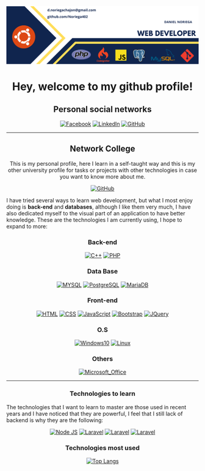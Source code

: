  <div id="header" align="center">
  <img src="https://github.com/Noriega402/Noriega402/blob/main/Banner-DN.png" width="800"/>
</div>

<h1 id="welcome" align="center">
  Hey, welcome to my github profile!
</h1>

<div id="badges" align="center">
<h2>Personal social networks</h2>
 
[![Facebook](https://img.shields.io/badge/Facebook-1877F2?style=for-the-badge&logo=facebook&logoColor=white)](https://www.facebook.com/daniel.noriega.10888/)
[![LinkedIn](https://img.shields.io/badge/LinkedIn-0077B5?style=for-the-badge&logo=linkedin&logoColor=white)](https://www.linkedin.com/in/danielenriquenoriega/)
[![GitHub](https://img.shields.io/badge/GitHub-100000?style=for-the-badge&logo=github&logoColor=white)](https://github.com/Noriega402/)
 <hr>
 <h2>Network College</h2>
This is my personal profile, here I learn in a self-taught way and this is my other university profile for tasks or projects with other technologies in case you want to know more about me.
 
 [![GitHub](https://img.shields.io/badge/GitHub-100000?style=for-the-badge&logo=github&logoColor=white)](https://github.com/DanielNoriegaUMG/)
</div>

I have tried several ways to learn web development, but what I most enjoy doing is __back-end__ and __databases__, although I like them very much, I have also dedicated myself to the visual part of an application to have better knowledge.
These are the technologies I am currently using, I hope to expand to more:

<div id="languages" align="center">

 ### Back-end
[![C++](https://img.shields.io/badge/C%2B%2B-00599C?style=for-the-badge&logo=c%2B%2B&logoColor=white)]()
[![PHP](https://img.shields.io/badge/PHP-777BB4?style=for-the-badge&logo=php&logoColor=white)]()

### Data Base
[![MYSQL](https://img.shields.io/badge/MySQL-005C84?style=for-the-badge&logo=mysql&logoColor=white)]()
[![PostgreSQL](https://img.shields.io/badge/PostgreSQL-316192?style=for-the-badge&logo=postgresql&logoColor=white)]()
[![MariaDB](https://img.shields.io/badge/MariaDB-003545?style=for-the-badge&logo=mariadb&logoColor=white)]()

### Front-end
[![HTML](https://img.shields.io/badge/HTML5-E34F26?style=for-the-badge&logo=html5&logoColor=white)]()
[![CSS](https://img.shields.io/badge/CSS3-1572B6?style=for-the-badge&logo=css3&logoColor=white)]()
[![JavaScript](https://img.shields.io/badge/JavaScript-323330?style=for-the-badge&logo=javascript&logoColor=F7DF1E)]()
[![Bootstrap](https://img.shields.io/badge/Bootstrap-563D7C?style=for-the-badge&logo=bootstrap&logoColor=white)]()
[![JQuery](https://img.shields.io/badge/jQuery-0769AD?style=for-the-badge&logo=jquery&logoColor=white)]()

### O.S
[![Windows10](https://img.shields.io/badge/Windows-0078D6?style=for-the-badge&logo=windows&logoColor=white)]()
[![Linux](https://img.shields.io/badge/Linux-FCC624?style=for-the-badge&logo=linux&logoColor=black)]()

### Others
[![Microsoft_Office](https://img.shields.io/badge/Microsoft_Excel-217346?style=for-the-badge&logo=microsoft-excel&logoColor=white)]()
 
</div>
<hr>
<div id="wait" align="center">
  <h3>Technologies to learn</h3>
  <div align="left">
     The technologies that I want to learn to master are those used in recent years and I have noticed that they are powerful, I feel that I still lack of backend is why they are the following:
  </div>
  
  [![Node JS](https://img.shields.io/badge/Node.js-43853D?style=for-the-badge&logo=node.js&logoColor=white)]()
  [![Laravel](https://img.shields.io/badge/Laravel-FF2D20?style=for-the-badge&logo=laravel&logoColor=white)]()
  [![Laravel](https://img.shields.io/badge/Microsoft_Azure-0089D6?style=for-the-badge&logo=microsoft-azure&logoColor=white)]()
  [![Laravel](https://img.shields.io/badge/Microsoft%20SQL%20Server-CC2927?style=for-the-badge&logo=microsoft%20sql%20server&logoColor=white)]()
</div>

<div id="top-languages" align="center">

 ### Technologies most used
[![Top Langs](https://github-readme-stats.vercel.app/api/top-langs/?username=Noriega402&layout=compact)](https://github.com/Noriega402/)
 
</div>
